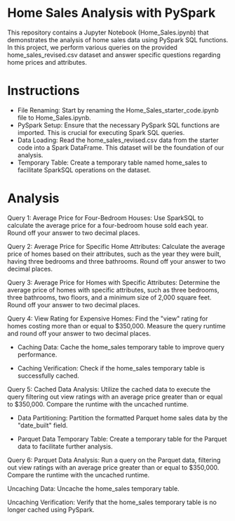 # Home Sales Analysis with PySpark
This repository contains a Jupyter Notebook (Home_Sales.ipynb) that demonstrates the analysis of home sales data using PySpark SQL functions. In this project, we perform various queries on the provided home_sales_revised.csv dataset and answer specific questions regarding home prices and attributes.

# Instructions
* File Renaming: Start by renaming the Home_Sales_starter_code.ipynb file to Home_Sales.ipynb.
* PySpark Setup: Ensure that the necessary PySpark SQL functions are imported. This is crucial for executing Spark SQL queries.
* Data Loading: Read the home_sales_revised.csv data from the starter code into a Spark DataFrame. This dataset will be the foundation of our analysis.
* Temporary Table: Create a temporary table named home_sales to facilitate SparkSQL operations on the dataset.

# Analysis
Query 1: Average Price for Four-Bedroom Houses: Use SparkSQL to calculate the average price for a four-bedroom house sold each year. Round off your answer to two decimal places.

Query 2: Average Price for Specific Home Attributes: Calculate the average price of homes based on their attributes, such as the year they were built, having three bedrooms and three bathrooms. Round off your answer to two decimal places.

Query 3: Average Price for Homes with Specific Attributes: Determine the average price of homes with specific attributes, such as three bedrooms, three bathrooms, two floors, and a minimum size of 2,000 square feet. Round off your answer to two decimal places.

Query 4: View Rating for Expensive Homes: Find the "view" rating for homes costing more than or equal to $350,000. Measure the query runtime and round off your answer to two decimal places.

* Caching Data: Cache the home_sales temporary table to improve query performance.

* Caching Verification: Check if the home_sales temporary table is successfully cached.

Query 5: Cached Data Analysis: Utilize the cached data to execute the query filtering out view ratings with an average price greater than or equal to $350,000. Compare the runtime with the uncached runtime.

* Data Partitioning: Partition the formatted Parquet home sales data by the "date_built" field.

* Parquet Data Temporary Table: Create a temporary table for the Parquet data to facilitate further analysis.

Query 6: Parquet Data Analysis: Run a query on the Parquet data, filtering out view ratings with an average price greater than or equal to $350,000. Compare the runtime with the uncached runtime.

Uncaching Data: Uncache the home_sales temporary table.

Uncaching Verification: Verify that the home_sales temporary table is no longer cached using PySpark.

